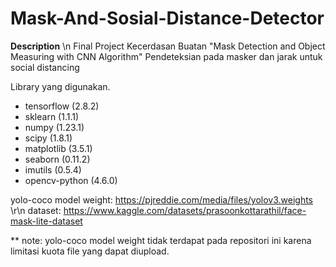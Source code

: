 # Mask-And-Sosial-Distance-Detector

__Description__ \n
Final Project Kecerdasan Buatan
"Mask Detection and Object Measuring with CNN Algorithm"
Pendeteksian pada masker dan jarak untuk social distancing



Library yang digunakan.
- tensorflow (2.8.2)
- sklearn (1.1.1)
- numpy (1.23.1)
- scipy (1.8.1)
- matplotlib (3.5.1)
- seaborn (0.11.2)
- imutils (0.5.4)
- opencv-python (4.6.0)


yolo-coco model weight: https://pjreddie.com/media/files/yolov3.weights \r\n
dataset: https://www.kaggle.com/datasets/prasoonkottarathil/face-mask-lite-dataset


** note: yolo-coco model weight tidak terdapat pada repositori ini karena limitasi kuota file yang dapat diupload.
